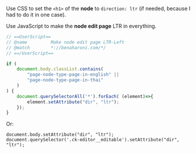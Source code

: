 Use CSS to set the `<h1>` of the **node** to `direction: ltr` (if needed, because I had to do it in one case).

Use JavaScript to make the **node edit page** LTR in everything.

```js
// ==UserScript==
// @name         Make node edit page LTR-Left
// @match        *://benaharoni.com/*/
// ==/UserScript==

if (
    document.body.classList.contains(
        "page-node-type-page-in-english" ||
        "page-node-type-page-in-thai"
    )
) {
    document.querySelectorAll('*').forEach( (element)=>{
        element.setAttribute("dir", "ltr");
    });
}
```

Or:

```
document.body.setAttribute("dir", "ltr");
document.querySelector('.ck-editor__editable').setAttribute("dir", "ltr");
```
